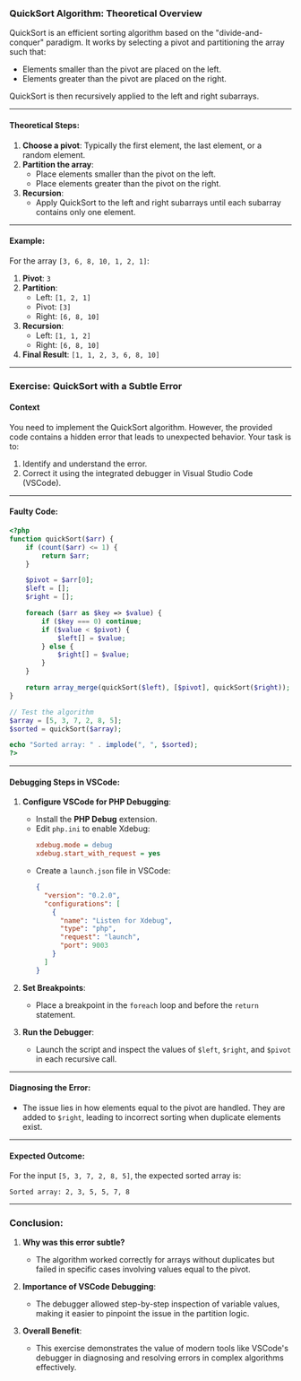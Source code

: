 ### QuickSort Algorithm: Theoretical Overview

QuickSort is an efficient sorting algorithm based on the "divide-and-conquer" paradigm. It works by selecting a pivot and partitioning the array such that:

- Elements smaller than the pivot are placed on the left.
- Elements greater than the pivot are placed on the right.

QuickSort is then recursively applied to the left and right subarrays.

---

#### Theoretical Steps:
1. **Choose a pivot**: Typically the first element, the last element, or a random element.
2. **Partition the array**:
   - Place elements smaller than the pivot on the left.
   - Place elements greater than the pivot on the right.
3. **Recursion**:
   - Apply QuickSort to the left and right subarrays until each subarray contains only one element.

---

#### Example:
For the array `[3, 6, 8, 10, 1, 2, 1]`:

1. **Pivot**: `3`
2. **Partition**:
   - Left: `[1, 2, 1]`
   - Pivot: `[3]`
   - Right: `[6, 8, 10]`
3. **Recursion**:
   - Left: `[1, 1, 2]`
   - Right: `[6, 8, 10]`
4. **Final Result**: `[1, 1, 2, 3, 6, 8, 10]`

---

### Exercise: QuickSort with a Subtle Error

#### Context
You need to implement the QuickSort algorithm. However, the provided code contains a hidden error that leads to unexpected behavior. Your task is to:

1. Identify and understand the error.
2. Correct it using the integrated debugger in Visual Studio Code (VSCode).

---

#### Faulty Code:
```php
<?php
function quickSort($arr) {
    if (count($arr) <= 1) {
        return $arr;
    }

    $pivot = $arr[0];
    $left = [];
    $right = [];

    foreach ($arr as $key => $value) {
        if ($key === 0) continue; 
        if ($value < $pivot) {
            $left[] = $value;
        } else {
            $right[] = $value;
        }
    }

    return array_merge(quickSort($left), [$pivot], quickSort($right));
}

// Test the algorithm
$array = [5, 3, 7, 2, 8, 5];
$sorted = quickSort($array);

echo "Sorted array: " . implode(", ", $sorted);
?>
```

---

#### Debugging Steps in VSCode:
1. **Configure VSCode for PHP Debugging**:
   - Install the **PHP Debug** extension.
   - Edit `php.ini` to enable Xdebug:
     ```ini
     xdebug.mode = debug
     xdebug.start_with_request = yes
     ```
   - Create a `launch.json` file in VSCode:
     ```json
     {
       "version": "0.2.0",
       "configurations": [
         {
           "name": "Listen for Xdebug",
           "type": "php",
           "request": "launch",
           "port": 9003
         }
       ]
     }
     ```

2. **Set Breakpoints**:
   - Place a breakpoint in the `foreach` loop and before the `return` statement.

3. **Run the Debugger**:
   - Launch the script and inspect the values of `$left`, `$right`, and `$pivot` in each recursive call.

---

#### Diagnosing the Error:
- The issue lies in how elements equal to the pivot are handled. They are added to `$right`, leading to incorrect sorting when duplicate elements exist.

---

#### Expected Outcome:
For the input `[5, 3, 7, 2, 8, 5]`, the expected sorted array is:

```
Sorted array: 2, 3, 5, 5, 7, 8
```

---

### Conclusion:

1. **Why was this error subtle?**
   - The algorithm worked correctly for arrays without duplicates but failed in specific cases involving values equal to the pivot.

2. **Importance of VSCode Debugging**:
   - The debugger allowed step-by-step inspection of variable values, making it easier to pinpoint the issue in the partition logic.

3. **Overall Benefit**:
   - This exercise demonstrates the value of modern tools like VSCode's debugger in diagnosing and resolving errors in complex algorithms effectively.